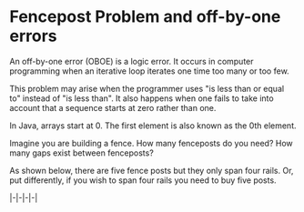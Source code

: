 # Fencepost Problem and off-by-one errors

An off-by-one error (OBOE) is a logic error. It occurs in computer programming when an iterative loop iterates one time too many or too few.

This problem may arise when the programmer uses "is less than or equal to" instead of "is less than". It also happens when one fails to take into account that a sequence starts at zero rather than one.


In Java, arrays start at 0. The first element is also known as the 0th element.

Imagine you are building a fence. How many fenceposts do you need? How many gaps exist between fenceposts? 

As shown below, there are five fence posts but they only span four rails. Or, put differently, if you wish to span four rails you need to buy five posts.

 |-|-|-|-|
 
 
 
